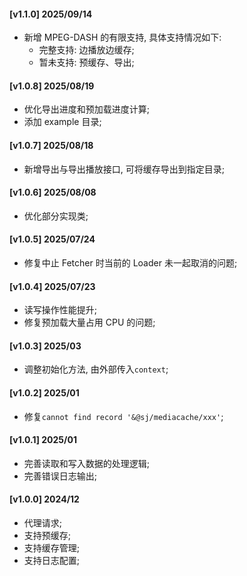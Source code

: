 #### [v1.1.0] 2025/09/14
- 新增 MPEG-DASH 的有限支持, 具体支持情况如下:
  - 完整支持: 边播放边缓存;
  - 暂未支持: 预缓存、导出;

#### [v1.0.8] 2025/08/19
- 优化导出进度和预加载进度计算;
- 添加 example 目录;

#### [v1.0.7] 2025/08/18
- 新增导出与导出播放接口, 可将缓存导出到指定目录;

#### [v1.0.6] 2025/08/08
- 优化部分实现类;

#### [v1.0.5] 2025/07/24
- 修复中止 Fetcher 时当前的 Loader 未一起取消的问题;

#### [v1.0.4] 2025/07/23
- 读写操作性能提升;
- 修复预加载大量占用 CPU 的问题;

#### [v1.0.3] 2025/03
- 调整初始化方法, 由外部传入`context`;

#### [v1.0.2] 2025/01
- 修复`cannot find record '&@sj/mediacache/xxx'`;

#### [v1.0.1] 2025/01
- 完善读取和写入数据的处理逻辑;
- 完善错误日志输出;

#### [v1.0.0] 2024/12
- 代理请求;
- 支持预缓存;
- 支持缓存管理;
- 支持日志配置;